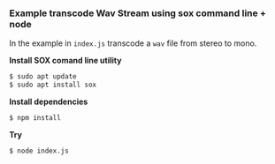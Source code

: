 ### Example transcode Wav Stream using sox command line + node

In the example in `index.js` transcode a `wav` file from stereo to mono.

**Install SOX comand line utility**

```bash
$ sudo apt update
$ sudo apt install sox
```

**Install dependencies**

```bash
$ npm install
```

**Try**

```bash
$ node index.js
```